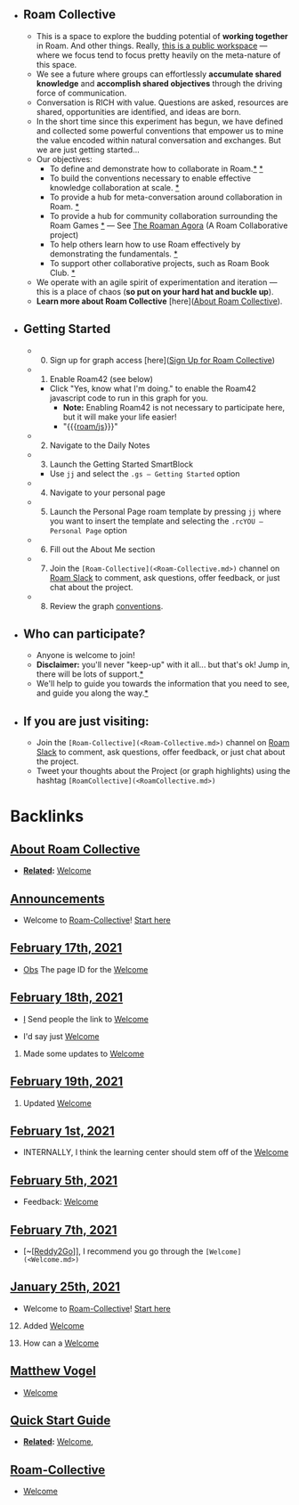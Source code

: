- ## Roam Collective
    - This is a space to explore the budding potential of **working together** in Roam. And other things. Really, [this is a public workspace](((W9hbYSnOo))) — where we focus tend to focus pretty heavily on the meta-nature of this space.
    - We see a future where groups can effortlessly __accumulate shared knowledge__ and __accomplish shared objectives__ through the driving force of communication.
    - Conversation is RICH with value. Questions are asked, resources are shared, opportunities are identified, and ideas are born. 
    - In the short time since this experiment has begun, we have defined and collected some powerful conventions that empower us to mine the value encoded within natural conversation and exchanges. But we are just getting started...
    - Our objectives:
        - To define and demonstrate how to collaborate in Roam.[*](((-VfLPtkvE))) [*](((dunAq0mq-)))
        - To build the conventions necessary to enable effective knowledge collaboration at scale. [*](((Ph6GmvSym)))
        - To provide a hub for meta-conversation around collaboration in Roam. [*](((eANvlBt9C)))
        - To provide a hub for community collaboration surrounding the Roam Games [*](((J3g3yeNQW))) — See [The Roaman Agora](https://roamresearch.com/#/app/The-Roaman-Agora/page/wujSyfjAu) (A Roam Collaborative project)
        - To help others learn how to use Roam effectively by demonstrating the fundamentals.  [*](((atERD5myP)))
        - To support other collaborative projects, such as Roam Book Club. [*](((kpwuAoflN)))
    - We operate with an agile spirit of experimentation and iteration — this is a place of chaos (**so put on your hard hat and buckle up**).
    - __Learn more about Roam Collective__ [here]([About Roam Collective](<About Roam Collective.md>)).
- ## Getting Started
    - 0. Sign up for graph access [here]([Sign Up for Roam Collective](<Sign Up for Roam Collective.md>))
    - 1. Enable Roam42 (see below)
        - Click "Yes, know what I'm doing." to enable the Roam42 javascript code to run in this graph for you.
            - **Note:** Enabling Roam42 is not necessary to participate here, but it will make your life easier!
            - "{{{[roam/js](<roam/js.md>)}}}"
    - 2. Navigate to the Daily Notes
    - 3. Launch the Getting Started SmartBlock 
        - Use `jj` and select the `.gs — Getting Started` option
    - 4. Navigate to your personal page
    - 5. Launch the Personal Page roam template by pressing `jj` where you want to insert the template and selecting the `.rcYOU — Personal Page` option
    - 6. Fill out the About Me section
    - 7. Join the `[Roam-Collective](<Roam-Collective.md>)` channel on [Roam Slack](<Roam Slack.md>) to comment, ask questions, offer feedback, or just chat about the project.
    - 8. Review the graph [conventions]([Conventions](<Conventions.md>)). 
- ## Who can participate?
    - Anyone is welcome to join! 
    - **Disclaimer:** you'll never "keep-up" with it all... but that's ok! Jump in, there will be lots of support.[*](((cxgC2_tpw)))
    - We'll help to guide you towards the information that you need to see, and guide you along the way.[*](((DgHTbFGJw)))
- ## If you are just visiting:
    - Join the `[Roam-Collective](<Roam-Collective.md>)` channel on [Roam Slack](<Roam Slack.md>) to comment, ask questions, offer feedback, or just chat about the project.
    - Tweet your thoughts about the Project (or graph highlights) using the hashtag `[RoamCollective](<RoamCollective.md>)`

# Backlinks
## [About Roam Collective](<About Roam Collective.md>)
- **[Related](<Related.md>):** [Welcome](<Welcome.md>)

## [Announcements](<Announcements.md>)
- Welcome to [Roam-Collective](<Roam-Collective.md>)! [Start here]([Welcome](<Welcome.md>))

## [February 17th, 2021](<February 17th, 2021.md>)
- [Obs](<Obs.md>) The page ID for the [Welcome](<Welcome.md>)

## [February 18th, 2021](<February 18th, 2021.md>)
- [I](<I.md>) Send people the link to [Welcome](<Welcome.md>)

- I'd say just [Welcome](<Welcome.md>)

1. Made some updates to [Welcome](<Welcome.md>)

## [February 19th, 2021](<February 19th, 2021.md>)
1. Updated [Welcome](<Welcome.md>)

## [February 1st, 2021](<February 1st, 2021.md>)
- INTERNALLY, I think the learning center should stem off of the [Welcome](<Welcome.md>)

## [February 5th, 2021](<February 5th, 2021.md>)
- Feedback: [Welcome](<Welcome.md>)

## [February 7th, 2021](<February 7th, 2021.md>)
- [~[[Reddy2Go](<~[[Reddy2Go.md>)]], I recommend you go through the `[Welcome](<Welcome.md>)`

## [January 25th, 2021](<January 25th, 2021.md>)
- Welcome to [Roam-Collective](<Roam-Collective.md>)! [Start here]([Welcome](<Welcome.md>))

12. Added [Welcome](<Welcome.md>)

9. How can a [Welcome](<Welcome.md>)

## [Matthew Vogel](<Matthew Vogel.md>)
- [Welcome](<Welcome.md>)

## [Quick Start Guide](<Quick Start Guide.md>)
- **[Related](<Related.md>):** [Welcome](<Welcome.md>),

## [Roam-Collective](<Roam-Collective.md>)
- [Welcome](<Welcome.md>)


